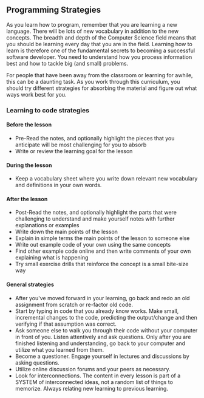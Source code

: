 ## Programming Strategies

As you learn how to program, remember that you are learning a new language. There will be lots of new vocabulary in addition to the new concepts. The breadth and depth of the Computer Science field means that you should be learning every day that you are in the field. Learning how to learn is therefore one of the fundamental secrets to becoming a successful software developer. You need to understand how you process information best and how to tackle big (and small) problems.

For people that have been away from the classroom or learning for awhile, this can be a daunting task. As you work through this curriculum, you should try different strategies for absorbing the material and figure out what ways work best for you.

### Learning to code strategies

#### Before the lesson
* Pre-Read the notes, and optionally highlight the pieces that you anticipate will be most challenging for you to absorb
* Write or review the learning goal for the lesson

#### During the lesson
* Keep a vocabulary sheet where you write down relevant new vocabulary and definitions in your own words.

#### After the lesson
* Post-Read the notes, and optionally highlight the parts that were challenging to understand and make yourself notes with further explanations or examples
* Write down the main points of the lesson
* Explain in simple terms the main points of the lesson to someone else
* Write out example code of your own using the same concepts
* Find other example code online and then write comments of your own explaining what is happening
* Try small exercise drills that reinforce the concept is a small bite-size way

#### General strategies
* After you've moved forward in your learning, go back and redo an old assignment from scratch or re-factor old code.
* Start by typing in code that you already know works. Make small, incremental changes to the code, predicting the output/change and then verifying if that assumption was correct.
* Ask someone else to walk you through their code without your computer in front of you. Listen attentively and ask questions. Only after you are finished listening and understanding, go back to your computer and utilize what you learned from them.
* Become a questioner. Engage yourself in lectures and discussions by asking questions. 
* Utilize online discussion forums and your peers as necessary.
* Look for interconnections. The content in every lesson is part of a SYSTEM of interconnected ideas, not a random list of things to memorize. Always relating new learning to previous learning.